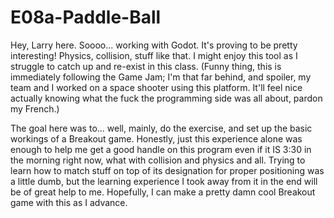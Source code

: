 # E08a-Paddle-Ball

Hey, Larry here.
Soooo... working with Godot.  It's proving to be pretty interesting!  Physics, collision, stuff like that.  I might enjoy this tool as I struggle to catch up and re-exist in this class.  (Funny thing, this is immediately following the Game Jam; I'm that far behind, and spoiler, my team and I worked on a space shooter using this platform.  It'll feel nice actually knowing what the fuck the programming side was all about, pardon my French.)

The goal here was to... well, mainly, do the exercise, and set up the basic workings of a Breakout game.  Honestly, just this experience alone was enough to help me get a good handle on this program even if it IS 3:30 in the morning right now, what with collision and physics and all.  Trying to learn how to match stuff on top of its designation for proper positioning was a little dumb, but the learning experience I took away from it in the end will be of great help to me.  Hopefully, I can make a pretty damn cool Breakout game with this as I advance.
